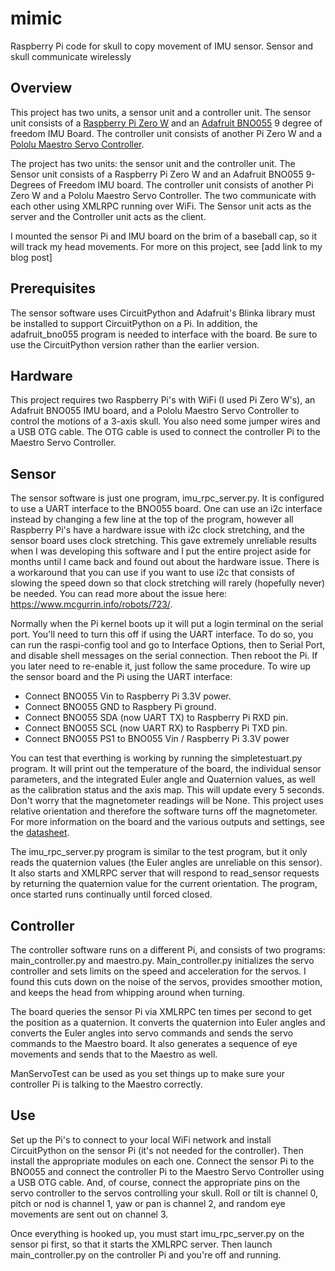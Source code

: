 # mimic
Raspberry Pi code for skull to copy movement of IMU sensor. Sensor and skull communicate wirelessly
## Overview
This project has two units, a sensor unit and a controller unit. The sensor unit consists of a [Raspberry Pi Zero W](https://www.raspberrypi.org/pi-zero-w/) and an [Adafruit BNO055](https://www.adafruit.com/product/2472) 9 degree of freedom IMU Board. The controller unit consists of another Pi Zero W and a [Pololu Maestro Servo Controller](https://www.pololu.com/category/102/maestro-usb-servo-controllers). 

The project has two units: the sensor unit and the controller unit. The Sensor unit consists of a Raspberry Pi Zero W and an Adafruit BNO055 9-Degrees of Freedom IMU board. The controller unit consists of another Pi Zero W and a Pololu Maestro Servo Controller. The two communicate with each other using XMLRPC running over WiFi. The Sensor unit acts as the server and the Controller unit acts as the client. 

I mounted the sensor Pi and IMU board on the brim of a baseball cap, so it will track my head movements. For more on this project, see [add link to my blog post]
## Prerequisites
The sensor software uses CircuitPython and Adafruit's Blinka library must be installed to support CircuitPython on a Pi. In addition, the adafruit_bno055 program is needed to interface with the board. Be sure to use the CircuitPython version rather than the earlier version. 

## Hardware
This project requires two Raspberry Pi's with WiFi (I used Pi Zero W's), an Adafruit BNO055 IMU board, and a Pololu Maestro Servo Controller to control the motions of a 3-axis skull. You also need some jumper wires and a USB OTG cable. The OTG cable is used to connect the controller Pi to the Maestro Servo Controller. 

## Sensor
The sensor software is just one program, imu_rpc_server.py. It is configured to use a UART interface to the BNO055 board. One can use an i2c interface instead by changing a few line at the top of the program, however all Raspberry Pi's have a hardware issue with i2c clock stretching, and the sensor board uses clock stretching. This gave extremely unreliable results when I was developing this software and I put the entire project aside for months until I came back and found out about the hardware issue. There is a workaround that you can use if you want to use i2c that consists of slowing the speed down so that clock stretching will rarely (hopefully never) be needed. You can read more about the issue here: https://www.mcgurrin.info/robots/723/. 

Normally when the Pi kernel boots up it will put a login terminal on the serial port. You'll need to turn this off if using the UART interface. To do so, you can run the raspi-config tool and go to Interface Options, then to Serial Port, and disable shell messages on the serial connection. Then reboot the Pi. If you later need to re-enable it, just follow the same procedure. To wire up the sensor board and the Pi using the UART interface:
- Connect BNO055 Vin to Raspberry Pi 3.3V power.
- Connect BNO055 GND to Raspbery Pi ground.
- Connect BNO055 SDA (now UART TX) to Raspberry Pi RXD pin.
- Connect BNO055 SCL (now UART RX) to Raspberry Pi TXD pin.
- Connect BNO055 PS1 to BNO055 Vin / Raspberry Pi 3.3V power

You can test that everthing is working by running the simpletestuart.py program. It will print out the temperature of the board, the individual sensor parameters, and the integrated Euler angle and Quaternion values, as well as the calibration status and the axis map. This will update every 5 seconds. Don't worry that the magnetometer readings will be None. This project uses relative orientation and therefore the software turns off the magnetometer. For more information on the board and the various outputs and settings, see the [datasheet](https://cdn-learn.adafruit.com/assets/assets/000/036/832/original/BST_BNO055_DS000_14.pdf). 

The imu_rpc_server.py program is similar to the test program, but it only reads the quaternion values (the Euler angles are unreliable on this sensor). It also starts and XMLRPC server that will respond to read_sensor requests by returning the quaternion value for the current orientation. The program, once started runs continually until forced closed. 
## Controller
The controller software runs on a different Pi, and consists of two programs: main_controller.py and maestro.py. Main_controller.py initializes the servo controller and sets limits on the speed and acceleration for the servos. I found this cuts down on the noise of the servos, provides smoother motion, and keeps the head from whipping around when turning. 

The board queries the sensor Pi via XMLRPC ten times per second to get the position as a quaternion. It converts the quaternion into Euler angles and converts the Euler angles into servo commands and sends the servo commands to the Maestro board. It also generates a sequence of eye movements and sends that to the Maestro as well.

ManServoTest can be used as you set things up to make sure your controller Pi is talking to the Maestro correctly. 
## Use
Set up the Pi's to connect to your local WiFi network and install CircuitPython on the sensor Pi (it's not needed for the controller). Then install the appropriate modules on each one. Connect the sensor Pi to the BNO055 and connect the controller Pi to the Maestro Servo Controller using a USB OTG cable. And, of course, connect the appropriate pins on the servo controller to the servos controlling your skull. Roll or tilt is channel 0, pitch or nod is channel 1, yaw or pan is channel 2, and random eye movements are sent out on channel 3.

Once everything is hooked up, you must start imu_rpc_server.py on the sensor pi first, so that it starts the XMLRPC server. Then launch main_controller.py on the controller Pi and you're off and running. 
